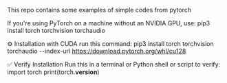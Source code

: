 This repo contains some examples of simple codes from pytorch 

If you're using PyTorch on a machine without an NVIDIA GPU, use:
pip3 install torch torchvision torchaudio

⚙️ Installation with CUDA
run this command: pip3 install torch torchvision torchaudio --index-url https://download.pytorch.org/whl/cu128

✅ Verify Installation
Run this in a terminal or Python shell or script to verify:
import torch
print(torch.__version__)
